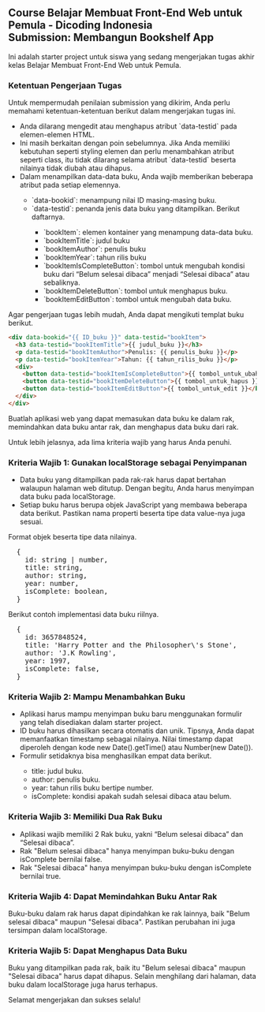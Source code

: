 ## Course Belajar Membuat Front-End Web untuk Pemula - Dicoding Indonesia <br>Submission: Membangun Bookshelf App

Ini adalah starter project untuk siswa yang sedang mengerjakan tugas akhir kelas Belajar Membuat Front-End Web untuk Pemula.

### Ketentuan Pengerjaan Tugas
Untuk mempermudah penilaian submission yang dikirim, Anda perlu memahami ketentuan-ketentuan berikut dalam mengerjakan tugas ini.
<ul>
  <li>Anda dilarang mengedit atau menghapus atribut `data-testid` pada elemen-elemen HTML.</li>
  <li>Ini masih berkaitan dengan poin sebelumnya. Jika Anda memiliki kebutuhan seperti styling elemen dan perlu menambahkan atribut seperti class, itu tidak dilarang selama atribut `data-testid` beserta nilainya tidak diubah atau dihapus.</li>
  <li>Dalam menampilkan data-data buku, Anda wajib memberikan beberapa atribut pada setiap elemennya.</li>
  <ul>
    <li>`data-bookid`: menampung nilai ID masing-masing buku.</li>
    <li>`data-testid`: penanda jenis data buku yang ditampilkan. Berikut daftarnya.</li>
    <ul>
      <li>`bookItem`: elemen kontainer yang menampung data-data buku.</li>
      <li>`bookItemTitle`: judul buku</li>
      <li>`bookItemAuthor`: penulis buku</li>
      <li>`bookItemYear`: tahun rilis buku</li>
      <li>`bookItemIsCompleteButton`: tombol untuk mengubah kondisi buku dari “Belum selesai dibaca” menjadi “Selesai dibaca” atau sebaliknya.</li>
      <li>`bookItemDeleteButton`: tombol untuk menghapus buku.</li>
      <li>`bookItemEditButton`: tombol untuk mengubah data buku.</li>
    </ul>
  </ul>
</ul>

Agar pengerjaan tugas lebih mudah, Anda dapat mengikuti templat buku berikut.
```html
<div data-bookid="{{ ID_buku }}" data-testid="bookItem">
  <h3 data-testid="bookItemTitle">{{ judul_buku }}</h3>
  <p data-testid="bookItemAuthor">Penulis: {{ penulis_buku }}</p>
  <p data-testid="bookItemYear">Tahun: {{ tahun_rilis_buku }}</p>
  <div>
    <button data-testid="bookItemIsCompleteButton">{{ tombol_untuk_ubah_kondisi }}</button>
    <button data-testid="bookItemDeleteButton">{{ tombol_untuk_hapus }}</button>
    <button data-testid="bookItemEditButton">{{ tombol_untuk_edit }}</button>
  </div>
</div>
```

Buatlah aplikasi web yang dapat memasukan data buku ke dalam rak, memindahkan data buku antar rak, dan menghapus data buku dari rak.

Untuk lebih jelasnya, ada lima kriteria wajib yang harus Anda penuhi.<br>

### Kriteria Wajib 1: Gunakan localStorage sebagai Penyimpanan
<ul>
  <li>Data buku yang ditampilkan pada rak-rak harus dapat bertahan walaupun halaman web ditutup. Dengan begitu, Anda harus menyimpan data buku pada localStorage.</li>
  <li>Setiap buku harus berupa objek JavaScript yang membawa beberapa data berikut. Pastikan nama properti beserta tipe data value-nya juga sesuai.</li>
</ul>

Format objek beserta tipe data nilainya.
<pre>
  {
    id: string | number,
    title: string,
    author: string,
    year: number,
    isComplete: boolean,
  }
</pre>
Berikut contoh implementasi data buku riilnya.
<pre>
  {
    id: 3657848524,
    title: 'Harry Potter and the Philosopher\'s Stone',
    author: 'J.K Rowling',
    year: 1997,
    isComplete: false,
  }
</pre>

### Kriteria Wajib 2: Mampu Menambahkan Buku
<ul>
  <li>Aplikasi harus mampu menyimpan buku baru menggunakan formulir yang telah disediakan dalam starter project.</li>
  <li>ID buku harus dihasilkan secara otomatis dan unik. Tipsnya, Anda dapat memanfaatkan timestamp sebagai nilainya. Nilai timestamp dapat diperoleh dengan kode new Date().getTime() atau Number(new Date()).</li>
  <li>Formulir setidaknya bisa menghasilkan empat data berikut.</li>
  <ul>
    <li>title: judul buku.</li>
    <li>author: penulis buku.</li>
    <li>year: tahun rilis buku bertipe number.</li>
    <li>isComplete: kondisi apakah sudah selesai dibaca atau belum.</li>
  </ul>
</ul>

### Kriteria Wajib 3: Memiliki Dua Rak Buku
<ul>
  <li>Aplikasi wajib memiliki 2 Rak buku, yakni “Belum selesai dibaca” dan “Selesai dibaca”.</li>
  <li>Rak "Belum selesai dibaca" hanya menyimpan buku-buku dengan isComplete bernilai false.</li>
  <li>Rak "Selesai dibaca" hanya menyimpan buku-buku dengan isComplete bernilai true.</li>
</ul>

### Kriteria Wajib 4: Dapat Memindahkan Buku Antar Rak
Buku-buku dalam rak harus dapat dipindahkan ke rak lainnya, baik "Belum selesai dibaca" maupun "Selesai dibaca". Pastikan perubahan ini juga tersimpan dalam localStorage.

### Kriteria Wajib 5: Dapat Menghapus Data Buku
Buku yang ditampilkan pada rak, baik itu "Belum selesai dibaca" maupun "Selesai dibaca" harus dapat dihapus. Selain menghilang dari halaman, data buku dalam localStorage juga harus terhapus.


Selamat mengerjakan dan sukses selalu!
